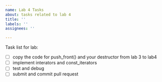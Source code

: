 ```yaml
---
name: Lab 4 Tasks
about: tasks related to lab 4
title: ''
labels: ''
assignees: ''

---
```


Task list for lab:

- [ ] copy the code for push_front() and your destructor from lab 3 to lab4
- [ ] implement interators and const_iterators
- [ ] test and debug
- [ ] submit and commit pull request
